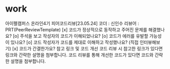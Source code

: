 # work
아이펠캠퍼스 온라인4기 피어코드리뷰[23.05.24]
코더 : 신인수
리뷰어 :
PRT(PeerReviewTemplate)
[x] 코드가 정상적으로 동작하고 주어진 문제를 해결했나요?
[o] 주석을 보고 작성자의 코드가 이해되었나요?
[o] 코드가 에러를 유발할 가능성이 있나요?
[o] 코드 작성자가 코드를 제대로 이해하고 작성했나요? (직접 인터뷰해보기)
[x] 코드가 간결한가요?
참고 링크 및 코드 개선
코드 리뷰 시 참고한 링크가 있다면 링크와 간략한 설명을 첨부합니다.
코드 리뷰를 통해 개선한 코드가 있다면 코드와 간략한 설명을 첨부합니다.
